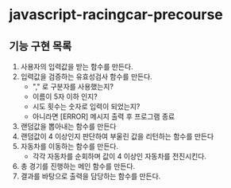 # javascript-racingcar-precourse

## 기능 구현 목록

1. 사용자의 입력값을 받는 함수를 만든다.
2. 입력값을 검증하는 유효성검사 함수를 만든다.
    - "," 로 구분자를 사용했는지?
    - 이름이 5자 이하 인지?
    - 시도 횟수는 숫자로 입력이 되었는지?
    - 아니라면 [ERROR] 메시지 출력 후 프로그램 종료
3. 랜덤값을 뽑아내는 함수를 만든다
4. 랜덤값이 4 이상인지 판단하여 부울린 값을 리턴하는 함수를 만든다
5. 자동차를 이동하는 함수를 만든다.
    - 각각 자동차를 순회하며 값이 4 이상인 자동차를 전진시킨다.
6. 총 경기를 진행하는 메인 함수를 만든다.
7. 결과를 바탕으로 출력을 담당하는 함수를 만든다.